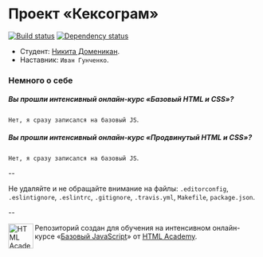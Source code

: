 # Проект «Кексограм»

[![Build status][travis-image]][travis-url]
[![Dependency status][dependency-image]][dependency-url]

* Студент: [Никита Доменикан](https://htmlacademy.ru/profile/id111271).
* Наставник: `Иван Гунченко`.

### Немного о себе

##### Вы прошли интенсивный онлайн-курс «Базовый HTML и CSS»?
`Нет, я сразу записался на базовый JS`.

##### Вы прошли интенсивный онлайн-курс «Продвинутый HTML и CSS»?
`Нет, я сразу записался на базовый JS`.

--

Не удаляйте и не обращайте внимание на файлы: `.editorconfig`, `.eslintignore`, `.eslintrc`, `.gitignore`, `.travis.yml`, `Makefile`, `package.json`.

--

<a href="https://htmlacademy.ru/js_intensive"><img align="left" width="50" height="50" title="HTML Academy" src="https://htmlacademy.ru/static/img/logo-github-javascript.svg"></a>

Репозиторий создан для обучения на интенсивном онлайн-курсе «[Базовый JavaScript](https://htmlacademy.ru/js_intensive)» от [HTML Academy](https://htmlacademy.ru).

[travis-image]: https://travis-ci.org/js-htmlacademy/111271-keksogram.svg?branch=master
[travis-url]: https://travis-ci.org/js-htmlacademy/111271-keksogram
[dependency-image]: https://david-dm.org/js-htmlacademy/111271-keksogram.svg?style=flat-square
[dependency-url]: https://david-dm.org/js-htmlacademy/111271-keksogram
